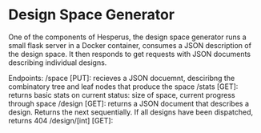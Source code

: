 # Design Space Generator

One of the components of Hesperus, the design space generator runs a small flask server in a Docker container, consumes a JSON description of the design space.  It then responds to get requests with JSON documents describing individual designs.

Endpoints:
/space [PUT]: recieves a JSON docuemnt, desciribng the combinatory tree and leaf nodes that produce the space
/stats [GET]: returns basic stats on current status: size of space, current progress through space
/design [GET]: returns a JSON document that describes a design.  Returns the next sequentially.  If all designs have been dispatched, returns 404
/design/[int] [GET]:
